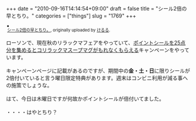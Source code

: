 +++
date = "2010-09-16T14:14:54+09:00"
draft = false
title = "シール2倍の早とちり。"
categories = ["things"]
slug = "1769"
+++

<div style="text-align: left; padding: 3px;">
<a href="https://www.flickr.com/photos/keruru/4994079385/" title="photo sharing"><img src="https://farm5.static.flickr.com/4090/4994079385_9a1db31c25.jpg" style="border: solid 2px #000000;" alt="" /></a>
<br />
<span style="font-size: 0.8em; margin-top: 0px;"><a href="https://www.flickr.com/photos/keruru/4994079385/">シール2倍の早とちり。</a>, originally uploaded by <a href="https://www.flickr.com/people/keruru/">けるる</a>.</span>
</div>
<p>
ローソンで、現在秋のリラックマフェアをやっていて、<a href="http://www.lawson.co.jp/campaign/rilakkuma/mug.html">ポイントシールを25点分を集めるとコリラックマスープマグがもれなくもらえる</a>キャンペーンをやっています。<br />
<br />
キャンペーンページに記載があるのですが、期間中の<strong>金・土・日</strong>に限りシールが2倍付いていると言う曜日限定特典があります。週末はコンビニ利用が減る事への施策でしょうな。<br />
<br />
はて、今日は木曜日ですが何故かポイントシールが倍付いてました。<br />
<br />
・・・・はやとちり？
</p>

